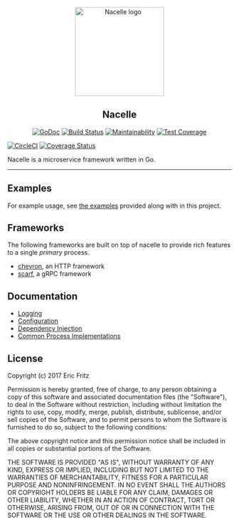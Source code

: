 <p align="center">
    <img width="200" src="https://github.com/go-nacelle/blob/master/images/nacelle.png" alt="Nacelle logo">
</p>

<h2 align="center">Nacelle</h2>

<p align="center">
    <a href="https://godoc.org/github.com/go-nacelle/nacelle"><img src="https://godoc.org/github.com/go-nacelle/nacelle?status.svg" alt="GoDoc"></a>
    <a href="http://travis-ci.org/go-nacelle/nacelle"><img src="https://secure.travis-ci.org/go-nacelle/nacelle.png" alt="Build Status"></a>
    <a href="https://codeclimate.com/github/go-nacelle/maintainability"><img src="https://api.codeclimate.com/v1/badges/8118b324f3b7ac9b442a/maintainability" alt="Maintainability"></a>
    <a href="https://codeclimate.com/github/go-nacelle/test_coverage"><img src="https://api.codeclimate.com/v1/badges/8118b324f3b7ac9b442a/test_coverage" alt="Test Coverage"></a>
</p>

[![CircleCI](https://circleci.com/gh/go-nacelle/nacelle.svg?style=svg)](https://circleci.com/gh/go-nacelle/nacelle)
[![Coverage Status](https://coveralls.io/repos/github/go-nacelle/nacelle/badge.svg?branch=master)](https://coveralls.io/github/go-nacelle/nacelle?branch=master)

Nacelle is a microservice framework written in Go.

---

## Examples

For example usage, see [the examples](https://github.com/go-nacelle/tree/master/examples)
provided along with in this project.

## Frameworks

The following frameworks are built on top of nacelle to provide rich features
to a single *primary* process.

- [chevron](https://github.com/go-nacelle/chevron), an HTTP framework
- [scarf](https://github.com/go-nacelle/scarf), a gRPC framework


## Documentation

- [Logging](https://github.com/go-nacelle/tree/master/logging)
- [Configuration](https://github.com/go-nacelle/tree/master/config)
- [Dependency Injection](https://github.com/go-nacelle/tree/master/service)
- [Common Process Implementations](https://github.com/go-nacelle/tree/master/base)

## License

Copyright (c) 2017 Eric Fritz

Permission is hereby granted, free of charge, to any person obtaining a copy
of this software and associated documentation files (the "Software"), to deal
in the Software without restriction, including without limitation the rights
to use, copy, modify, merge, publish, distribute, sublicense, and/or sell
copies of the Software, and to permit persons to whom the Software is
furnished to do so, subject to the following conditions:

The above copyright notice and this permission notice shall be included in
all copies or substantial portions of the Software.

THE SOFTWARE IS PROVIDED "AS IS", WITHOUT WARRANTY OF ANY KIND, EXPRESS OR
IMPLIED, INCLUDING BUT NOT LIMITED TO THE WARRANTIES OF MERCHANTABILITY,
FITNESS FOR A PARTICULAR PURPOSE AND NONINFRINGEMENT. IN NO EVENT SHALL THE
AUTHORS OR COPYRIGHT HOLDERS BE LIABLE FOR ANY CLAIM, DAMAGES OR OTHER
LIABILITY, WHETHER IN AN ACTION OF CONTRACT, TORT OR OTHERWISE, ARISING FROM,
OUT OF OR IN CONNECTION WITH THE SOFTWARE OR THE USE OR OTHER DEALINGS IN
THE SOFTWARE.
